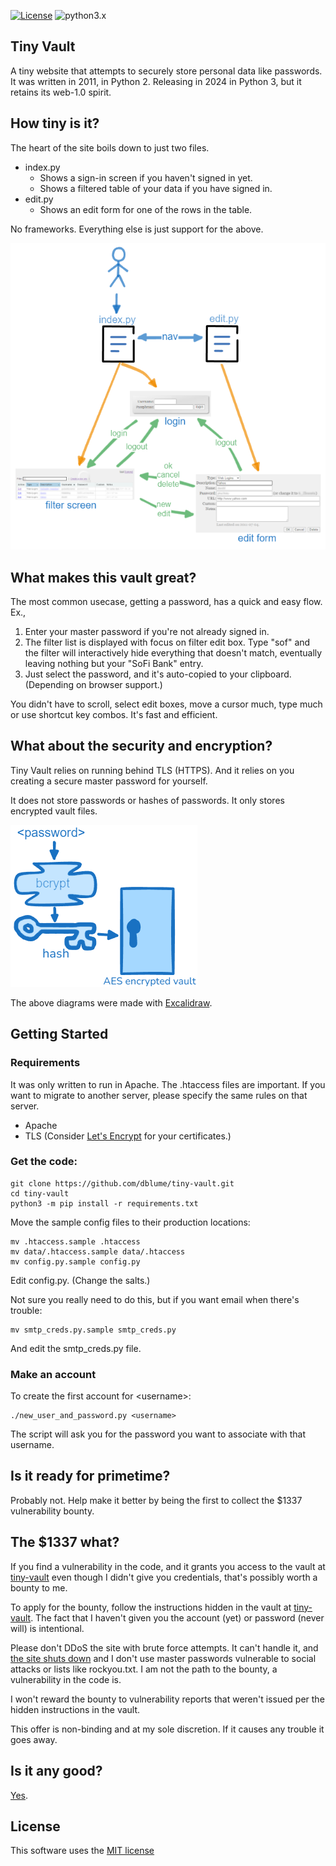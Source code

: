 [![License](https://img.shields.io/badge/license-MIT_license-blue.svg)](https://raw.githubusercontent.com/dblume/tiny-vault/main/LICENSE)
![python3.x](https://img.shields.io/badge/python-3.x-green.svg)

## Tiny Vault

A tiny website that attempts to securely store personal data like passwords.
It was written in 2011, in Python 2. Releasing in 2024 in Python 3, but it retains
its web-1.0 spirit.


## How tiny is it?

The heart of the site boils down to just two files.

- index.py
  - Shows a sign-in screen if you haven't signed in yet.
  - Shows a filtered table of your data if you have signed in.
- edit.py
  - Shows an edit form for one of the rows in the table.

No frameworks. Everything else is just support for the above.

![tiny-vault-flow.png](https://raw.githubusercontent.com/dblume/tiny-vault/main/images/tiny-vault-flow.png)


## What makes this vault great?

The most common usecase, getting a password, has a quick and easy flow. Ex.,

1. Enter your master password if you're not already signed in.
2. The filter list is displayed with focus on filter edit box. Type "sof" and
   the filter will interactively hide everything that doesn't match, eventually
   leaving nothing but your "SoFi Bank" entry.
3. Just select the password, and it's auto-copied to your clipboard. (Depending
   on browser support.)

You didn't have to scroll, select edit boxes, move a cursor much, type much or
use shortcut key combos. It's fast and efficient.

## What about the security and encryption?

Tiny Vault relies on running behind TLS (HTTPS). And it relies on you creating
a secure master password for yourself.

It does not store passwords or hashes of passwords. It only stores encrypted
vault files.

![tiny-vault-security.png](https://raw.githubusercontent.com/dblume/tiny-vault/main/images/tiny-vault-security.png)

The above diagrams were made with [Excalidraw](https://excalidraw.com/).


## Getting Started

### Requirements

It was only written to run in Apache. The .htaccess files are important.
If you want to migrate to another server, please specify the same rules on that server.

- Apache
- TLS (Consider [Let's Encrypt](https://letsencrypt.org/) for your certificates.)


### Get the code:

    git clone https://github.com/dblume/tiny-vault.git
    cd tiny-vault
    python3 -m pip install -r requirements.txt

Move the sample config files to their production locations:

    mv .htaccess.sample .htaccess
    mv data/.htaccess.sample data/.htaccess
    mv config.py.sample config.py

Edit config.py. (Change the salts.)

Not sure you really need to do this, but if you want email when there's trouble:

    mv smtp_creds.py.sample smtp_creds.py

And edit the smtp\_creds.py file.


### Make an account

To create the first account for \<username>:

    ./new_user_and_password.py <username>

The script will ask you for the password you want to associate with that username.


## Is it ready for primetime?

Probably not. Help make it better by being the first to collect the $1337 
vulnerability bounty.


## The $1337 what?

If you find a vulnerability in the code, and it grants you access to the vault
at [tiny-vault](https://tiny-vault.betterfool.com/) even though I didn't give
you credentials, that's possibly worth a bounty to me.

To apply for the bounty, follow the instructions hidden in the vault at
[tiny-vault](https://tiny-vault.betterfool.com/). The fact that I haven't
given you the account (yet) or password (never will) is intentional.

Please don't DDoS the site with brute force attempts. It can't handle it, and
[the site shuts down](https://github.com/dblume/tiny-vault/blob/main/transactionlog.py#L83)
and I don't use master passwords vulnerable to social attacks or lists like
rockyou.txt. I am not the path to the bounty, a vulnerability in the code is.

I won't reward the bounty to vulnerability reports that weren't issued per the
hidden instructions in the vault.

This offer is non-binding and at my sole discretion. If it causes any trouble
it goes away.


## Is it any good?

[Yes](https://news.ycombinator.com/item?id=3067434).


## License

This software uses the [MIT license](https://raw.githubusercontent.com/dblume/tiny-vault/main/LICENSE)
